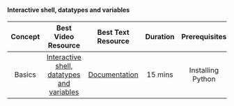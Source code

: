 #### Interactive shell, datatypes and variables 

| Concept | Best Video Resource | Best Text Resource | Duration | Prerequisites |
|:-------:| :-----------------: | :----------------: | :------: | :-----------: |
| Basics | [Interactive shell, datatypes and variables](https://www.youtube.com/watch?v=7qHMXu99d88) | [Documentation](https://automatetheboringstuff.com/chapter1/) | 15 mins | Installing Python |
